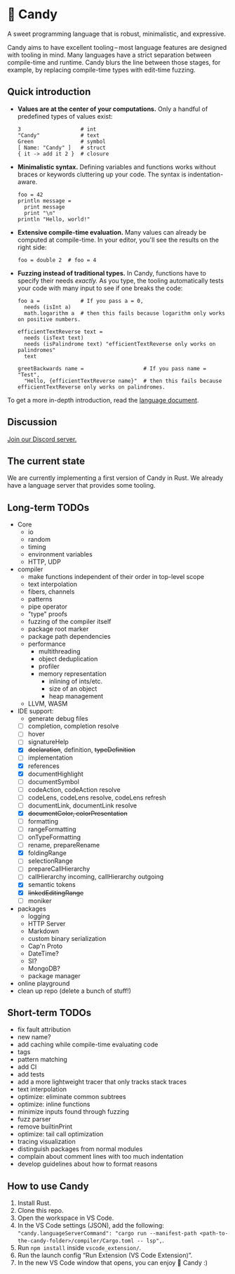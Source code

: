 # 🍭 Candy

A sweet programming language that is robust, minimalistic, and expressive.

Candy aims to have excellent tooling – most language features are designed with tooling in mind.
Many languages have a strict separation between compile-time and runtime.
Candy blurs the line between those stages, for example, by replacing compile-time types with edit-time fuzzing.

## Quick introduction

- **Values are at the center of your computations.**
  Only a handful of predefined types of values exist:

  ```candy
  3                   # int
  "Candy"             # text
  Green               # symbol
  [ Name: "Candy" ]   # struct
  { it -> add it 2 }  # closure
  ```

- **Minimalistic syntax.**
  Defining variables and functions works without braces or keywords cluttering up your code.
  The syntax is indentation-aware.

  ```candy
  foo = 42
  println message =
    print message
    print "\n"
  println "Hello, world!"
  ```

- **Extensive compile-time evaluation.**
  Many values can already be computed at compile-time.
  In your editor, you'll see the results on the right side:

  ```candy
  foo = double 2  # foo = 4
  ```

- **Fuzzing instead of traditional types.**
  In Candy, functions have to specify their needs _exactly._
  As you type, the tooling automatically tests your code with many input to see if one breaks the code:

  ```candy
  foo a =             # If you pass a = 0,
    needs (isInt a)
    math.logarithm a  # then this fails because logarithm only works on positive numbers.

  efficientTextReverse text =
    needs (isText text)
    needs (isPalindrome text) "efficientTextReverse only works on palindromes"
    text

  greetBackwards name =                   # If you pass name = "Test",
    "Hello, {efficientTextReverse name}"  # then this fails because efficientTextReverse only works on palindromes.
  ```

To get a more in-depth introduction, read the [language document](language.md).

## Discussion

[Join our Discord server.](https://discord.gg/5Vr4eAJ7gU)

## The current state

We are currently implementing a first version of Candy in Rust.
We already have a language server that provides some tooling.

## Long-term TODOs

- Core
  - io
  - random
  - timing
  - environment variables
  - HTTP, UDP
- compiler
  - make functions independent of their order in top-level scope
  - text interpolation
  - fibers, channels
  - patterns
  - pipe operator
  - "type" proofs
  - fuzzing of the compiler itself
  - package root marker
  - package path dependencies
  - performance
    - multithreading
    - object deduplication
    - profiler
    - memory representation
      - inlining of ints/etc.
      - size of an object
      - heap management
  - LLVM, WASM
- IDE support:
  - generate debug files
  - [ ] completion, completion resolve
  - [ ] hover
  - [ ] signatureHelp
  - [x] ~~declaration~~, definition, ~~typeDefinition~~
  - [ ] implementation
  - [x] references
  - [x] documentHighlight
  - [ ] documentSymbol
  - [ ] codeAction, codeAction resolve
  - [ ] codeLens, codeLens resolve, codeLens refresh
  - [ ] documentLink, documentLink resolve
  - [x] ~~documentColor, colorPresentation~~
  - [ ] formatting
  - [ ] rangeFormatting
  - [ ] onTypeFormatting
  - [ ] rename, prepareRename
  - [x] foldingRange
  - [ ] selectionRange
  - [ ] prepareCallHierarchy
  - [ ] callHierarchy incoming, callHierarchy outgoing
  - [x] semantic tokens
  - [x] ~~linkedEditingRange~~
  - [ ] moniker
- packages
  - logging
  - HTTP Server
  - Markdown
  - custom binary serialization
  - Cap'n Proto
  - DateTime?
  - SI?
  - MongoDB?
  - package manager
- online playground
- clean up repo (delete a bunch of stuff!)

## Short-term TODOs

- fix fault attribution
- new name?
- add caching while compile-time evaluating code
- tags
- pattern matching
- add CI
- add tests
- add a more lightweight tracer that only tracks stack traces
- text interpolation
- optimize: eliminate common subtrees
- optimize: inline functions
- minimize inputs found through fuzzing
- fuzz parser
- remove builtinPrint
- optimize: tail call optimization
- tracing visualization
- distinguish packages from normal modules
- complain about comment lines with too much indentation
- develop guidelines about how to format reasons

## How to use Candy

1. Install Rust.
2. Clone this repo.
3. Open the workspace in VS Code.
4. In the VS Code settings (JSON), add the following: `"candy.languageServerCommand": "cargo run --manifest-path <path-to-the-candy-folder>/compiler/Cargo.toml -- lsp",`.
5. Run `npm install` inside `vscode_extension/`.
6. Run the launch config “Run Extension (VS Code Extension)”.
7. In the new VS Code window that opens, you can enjoy 🍭 Candy :)
